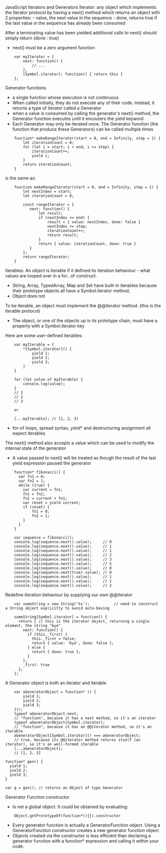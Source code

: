 JavaScript Iterators and Generators
Iterator:
any object which implements the Iterator protocol by having a next() method which returns an object with 2 properties:
	- value, the next value in the sequence
	- done, returns true if the last value in the sequence has already been consumed

After a terminating value has been yielded additional calls to next() should simply return {done : true}
- next() must be a zero argument function
```
    var myIterator = {
        next: function() {
            // ...
        },
        [Symbol.iterator]: function() { return this }
    };
```

Generator functions
- a single function whose execution is not continuous
- When called initially, they do not execute any of their code. Instead, it returns a type of iterator called a Generator
- when a value is consumed by calling the generator's next() method, the Generator function executes until it encouters the yield keyword
- Each Generator may only be iterated once. The Generator function (the function that produce these Generators) can be called multiple times

```
    function* makeRangeIterator(start = 0, end = Infinity, step = 1) {
        let iterationCount = 0;
        for (let i = start; i < end; i += step) {
            iterationCount++;
            yield i;
        }
        return iterationCount;
    }
```
is the same as:
```
    function makeRangeIterator(start = 0, end = Infinity, step = 1) {
        let nextIndex = start;
        let iterationCount = 0;
    
        const rangeIterator = {
           next: function() {
               let result;
               if (nextIndex <= end) {
                   result = { value: nextIndex, done: false }
                   nextIndex += step;
                   iterationCount++;
                   return result;
               }
               return { value: iterationCount, done: true }
           }
        };
        return rangeIterator;
    }
```

Iterables:
An object is iterable if it defined its iteration behaviour - what values are looped over in a for...of construct.
- String, Array, TypedArray, Map and Set have built-in iterables because their prototype objects all have a Symbol.iterator method, 
- Object does not

To be iterable, an object must implement the @@iterator method. (this is the iterable protocol)
-	The object, or one of the objects up in its prototype chain, must have a property with a Symbol.iterator key

Here are some user-defined iterables:
```
    var myIterable = {
        *[Symbol.iterator]() {
            yield 1;
            yield 2;
            yield 3;
        }
    }
    
    for (let value of myIterable) { 
        console.log(value); 
    }
    // 1
    // 2
    // 3
    
    or
    
    [...myIterable]; // [1, 2, 3]
```

- for-of loops, spread syntax, yield* and destructuring assignment all expect iterables

The next() method also accepts a value which can be used to modify the internal state of the generator
- A value passed to next() will be treated as though the result of the last yield expression paused the generator

```
    function* fibonacci() {
      var fn1 = 0;
      var fn2 = 1;
      while (true) {  
        var current = fn1;
        fn1 = fn2;
        fn2 = current + fn1;
        var reset = yield current;
        if (reset) {
            fn1 = 0;
            fn2 = 1;
        }
      }
    }
    
    var sequence = fibonacci();
    console.log(sequence.next().value);     // 0
    console.log(sequence.next().value);     // 1
    console.log(sequence.next().value);     // 1
    console.log(sequence.next().value);     // 2
    console.log(sequence.next().value);     // 3
    console.log(sequence.next().value);     // 5
    console.log(sequence.next().value);     // 8
    console.log(sequence.next(true).value); // 0
    console.log(sequence.next().value);     // 1
    console.log(sequence.next().value);     // 1
    console.log(sequence.next().value);     // 2
```

Redefine iteration behaviour by supplying our own @@iterator
```
    var someString = new String('hi');           // need to construct a String object explicitly to avoid auto-boxing
    
    someString[Symbol.iterator] = function() {
      return { // this is the iterator object, returning a single element, the string "bye"
        next: function() {
          if (this._first) {
            this._first = false;
            return { value: 'bye', done: false };
          } else {
            return { done: true };
          }
        },
        _first: true
      };
    };
```

A Generator object is both an iterator and iterable
```
    var aGeneratorObject = function* () {
        yield 1;
        yield 2;
        yield 3;
    }();
    typeof aGeneratorObject.next;
    // "function", because it has a next method, so it's an iterator
    typeof aGeneratorObject[Symbol.iterator];
    // "function", because it has an @@iterator method, so it's an iterable
    aGeneratorObject[Symbol.iterator]() === aGeneratorObject;
    // true, because its @@iterator method returns itself (an iterator), so it's an well-formed iterable
    [...aGeneratorObject];
    // [1, 2, 3]
```

```
function* gen() { 
  yield 1;
  yield 2;
  yield 3;
}

var g = gen(); // returns an Object of type Generator
```

Generator Function constructor

- Is not a global object. It could be obtained by evaluating:
```
    Object.getPrototypeOf(function*(){}).constructor
```
- Every generator function is actually a GeneratorFunction object. Using a GeneratorFunction constructor creates a new generator function object
- Objects created via the constructor is less efficient than declaring a generator function with a function* expression and calling it within your code.





